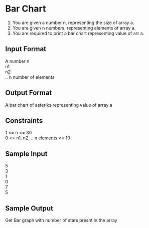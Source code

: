 # Bar Chart

1. You are given a number n, representing the size of array a.
2. You are given n numbers, representing elements of array a.
3. You are required to print a bar chart representing value of arr a.

## Input Format
A number n <br>
n1 <br>
n2 <br>
.. n number of elements <br>
## Output Format
A bar chart of asteriks representing value of array a

## Constraints
1 <= n <= 30 <br>
0 <= n1, n2, .. n elements <= 10 <br>
## Sample Input
5 <br>
3 <br>
1 <br>
0 <br>
7 <br>
5 <br>
## Sample Output
Get Bar graph with number of stars presnt in the array
